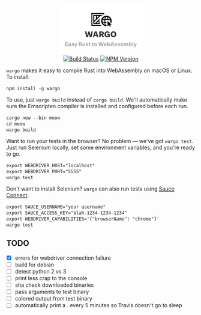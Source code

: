 <p align="center">
  <img src="https://raw.githubusercontent.com/lord/img/master/logo-wargo.png" alt="wargo: Easy Rust to Webassembly" width="226">
  <br>
  <a href="https://travis-ci.org/lord/wargo"><img src="https://travis-ci.org/lord/wargo.svg?branch=master" alt="Build Status"></a>
  <a href="https://www.npmjs.com/package/wargo"><img src="https://img.shields.io/npm/v/wargo.svg" alt="NPM Version"></a>
</p>

`wargo` makes it easy to compile Rust into WebAssembly on macOS or Linux. To install:

    npm install -g wargo

To use, just `wargo build` instead of `cargo build`. We'll automatically make sure the Emscripten compiler is installed and configured before each run.

    cargo new --bin meow
    cd meow
    wargo build

Want to run your tests in the browser? No problem — we've got `wargo test`. Just run Selenium locally, set some environment variables, and you're ready to go.

    export WEBDRIVER_HOST="localhost"
    export WEBDRIVER_PORT="5555"
    wargo test

Don't want to install Selenium? `wargo` can also run tests using [Sauce Connect](https://wiki.saucelabs.com/display/DOCS/Sauce+Connect+Proxy).

    export SAUCE_USERNAME="your username"
    export SAUCE_ACCESS_KEY="blah-1234-1234-1234"
    export WEBDRIVER_CAPABILITIES='{"browserName": "chrome"}'
    wargo test

## TODO

- [x] errors for webdriver connection failure
- [ ] build for debian
- [ ] detect python 2 vs 3
- [ ] print less crap to the console
- [ ] sha check downloaded binaries
- [ ] pass arguments to test binary
- [ ] colored output from test binary
- [ ] automatically print a . every 5 minutes so Travis doesn't go to sleep